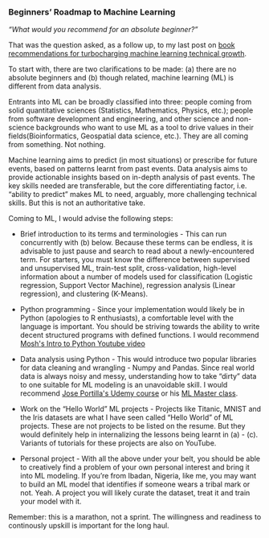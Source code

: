 ### Beginners’ Roadmap to Machine Learning

*“What would you recommend for an absolute beginner?”*

That was the question asked, as a follow up, to my last post on [book recommendations for turbocharging machine learning technical growth](https://semiu.github.io/2023/01/01/turbocharge_2023.html). 

To start with, there are two clarifications to be made: (a) there are no absolute beginners and (b) though related, machine learning (ML) is different from 
data analysis. 

Entrants into ML can be broadly classified into three: people coming from solid quantitative sciences (Statistics, Mathematics, Physics, etc.); people from 
software development and engineering, and other science and non-science backgrounds who want to use ML as a tool to drive values in their fields(Bioinformatics, Geospatial data science, etc.). They are all coming from something. Not nothing. 

Machine learning aims to predict (in most situations) or prescribe for future events, based on patterns learnt from past events. Data analysis aims to provide actionable insights based on in-depth analysis of past events. The key skills needed are transferable, but the core differentiating factor, i.e. “ability to predict” makes ML to need, arguably, more challenging technical skills. But this is not an authoritative take.

Coming to ML, I would advise the following steps:

* Brief introduction to its terms and terminologies - This can run concurrently with (b)  below. Because these terms can be endless, it is advisable to just pause and search to read about a newly-encountered term. For starters, you must know the difference between supervised and unsupervised ML, train-test split, cross-validation, high-level information about a number of models used for classification (Logistic regression, Support Vector Machine), regression analysis (Linear regression), and clustering (K-Means).

* Python programming - Since your implementation would likely be in Python (apologies to R enthusiasts), a comfortable level with the language is important. You should be striving towards the ability to write decent structured programs with defined functions. I would recommend [Mosh's Intro to Python 
  Youtube video](https://www.youtube.com/watch?v=_uQrJ0TkZlc&t=4s)

* Data analysis using Python - This would introduce two popular libraries for data cleaning and wrangling - Numpy and Pandas. Since real world data is always noisy and messy, understanding how to take “dirty” data to one suitable for ML modeling is an unavoidable skill. I would recommend [Jose Portilla's
  Udemy course](https://www.udemy.com/course/learning-python-for-data-analysis-and-visualization/learn/lecture/2345956?start=0#overview) or his [ML Master class](https://www.udemy.com/course/python-for-machine-learning-data-science-masterclass/).

* Work on the “Hello World” ML projects - Projects like Titanic, MNIST and the Iris datasets are what I have seen called “Hello World” of ML projects. These are not projects to be listed on the resume. But they would definitely help in internalizing the lessons being learnt in (a) - (c). Variants
  of tutorials for these projects are also on YouTube.

* Personal project - With all the above under your belt, you should be able to creatively find a problem of your own personal interest and bring it into ML modeling. If you’re from Ibadan, Nigeria, like me, you may want to build an ML model that identifies if someone wears a tribal mark or not. Yeah. 
A project you will likely curate the dataset, treat it and train your model with it.

Remember: this is a marathon, not a sprint. The willingness and readiness to continously upskill is important for the long haul.
